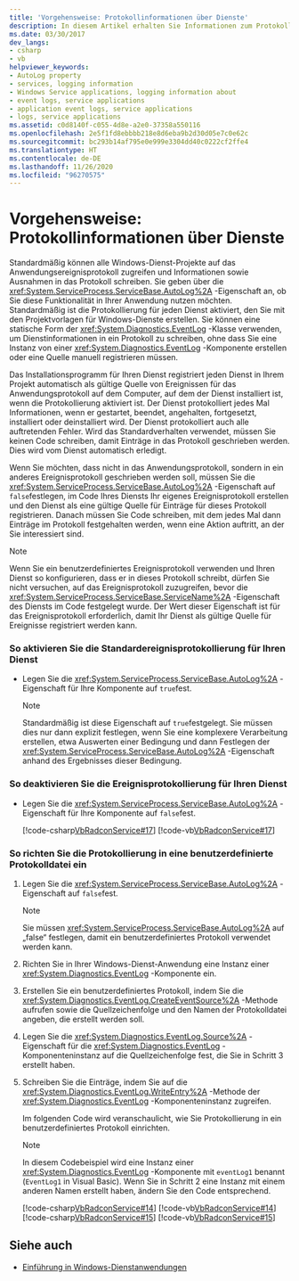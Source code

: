 ```yaml
---
title: 'Vorgehensweise: Protokollinformationen über Dienste'
description: In diesem Artikel erhalten Sie Informationen zum Protokollieren von Informationen zu Diensten. Legen Sie die AutoLog-Eigenschaft fest, wenn Sie möchten, dass Ihr Windows-Dienstprojekt mit dem Anwendungsereignisprotokoll interagiert.
ms.date: 03/30/2017
dev_langs:
- csharp
- vb
helpviewer_keywords:
- AutoLog property
- services, logging information
- Windows Service applications, logging information about
- event logs, service applications
- application event logs, service applications
- logs, service applications
ms.assetid: c0d8140f-c055-4d8e-a2e0-37358a550116
ms.openlocfilehash: 2e5f1fd8ebbbb218e8d6eba9b2d30d05e7c0e62c
ms.sourcegitcommit: bc293b14af795e0e999e3304dd40c0222cf2ffe4
ms.translationtype: HT
ms.contentlocale: de-DE
ms.lasthandoff: 11/26/2020
ms.locfileid: "96270575"
---
```

# <a name="how-to-log-information-about-services"></a>Vorgehensweise: Protokollinformationen über Dienste

Standardmäßig können alle Windows-Dienst-Projekte auf das Anwendungsereignisprotokoll zugreifen und Informationen sowie Ausnahmen in das Protokoll schreiben. Sie geben über die <xref:System.ServiceProcess.ServiceBase.AutoLog%2A> -Eigenschaft an, ob Sie diese Funktionalität in Ihrer Anwendung nutzen möchten. Standardmäßig ist die Protokollierung für jeden Dienst aktiviert, den Sie mit den Projektvorlagen für Windows-Dienste erstellen. Sie können eine statische Form der <xref:System.Diagnostics.EventLog> -Klasse verwenden, um Dienstinformationen in ein Protokoll zu schreiben, ohne dass Sie eine Instanz von einer <xref:System.Diagnostics.EventLog> -Komponente erstellen oder eine Quelle manuell registrieren müssen.  
  
 Das Installationsprogramm für Ihren Dienst registriert jeden Dienst in Ihrem Projekt automatisch als gültige Quelle von Ereignissen für das Anwendungsprotokoll auf dem Computer, auf dem der Dienst installiert ist, wenn die Protokollierung aktiviert ist. Der Dienst protokolliert jedes Mal Informationen, wenn er gestartet, beendet, angehalten, fortgesetzt, installiert oder deinstalliert wird. Der Dienst protokolliert auch alle auftretenden Fehler. Wird das Standardverhalten verwendet, müssen Sie keinen Code schreiben, damit Einträge in das Protokoll geschrieben werden. Dies wird vom Dienst automatisch erledigt.  
  
 Wenn Sie möchten, dass nicht in das Anwendungsprotokoll, sondern in ein anderes Ereignisprotokoll geschrieben werden soll, müssen Sie die <xref:System.ServiceProcess.ServiceBase.AutoLog%2A> -Eigenschaft auf `false`festlegen, im Code Ihres Diensts Ihr eigenes Ereignisprotokoll erstellen und den Dienst als eine gültige Quelle für Einträge für dieses Protokoll registrieren. Danach müssen Sie Code schreiben, mit dem jedes Mal dann Einträge im Protokoll festgehalten werden, wenn eine Aktion auftritt, an der Sie interessiert sind.  
  
> [!NOTE]
> Wenn Sie ein benutzerdefiniertes Ereignisprotokoll verwenden und Ihren Dienst so konfigurieren, dass er in dieses Protokoll schreibt, dürfen Sie nicht versuchen, auf das Ereignisprotokoll zuzugreifen, bevor die <xref:System.ServiceProcess.ServiceBase.ServiceName%2A> -Eigenschaft des Diensts im Code festgelegt wurde. Der Wert dieser Eigenschaft ist für das Ereignisprotokoll erforderlich, damit Ihr Dienst als gültige Quelle für Ereignisse registriert werden kann.  
  
### <a name="to-enable-default-event-logging-for-your-service"></a>So aktivieren Sie die Standardereignisprotokollierung für Ihren Dienst  
  
- Legen Sie die <xref:System.ServiceProcess.ServiceBase.AutoLog%2A> -Eigenschaft für Ihre Komponente auf `true`fest.  
  
    > [!NOTE]
    > Standardmäßig ist diese Eigenschaft auf `true`festgelegt. Sie müssen dies nur dann explizit festlegen, wenn Sie eine komplexere Verarbeitung erstellen, etwa Auswerten einer Bedingung und dann Festlegen der <xref:System.ServiceProcess.ServiceBase.AutoLog%2A> -Eigenschaft anhand des Ergebnisses dieser Bedingung.  
  
### <a name="to-disable-event-logging-for-your-service"></a>So deaktivieren Sie die Ereignisprotokollierung für Ihren Dienst  
  
- Legen Sie die <xref:System.ServiceProcess.ServiceBase.AutoLog%2A> -Eigenschaft für Ihre Komponente auf `false`fest.  
  
     [!code-csharp[VbRadconService#17](../../../samples/snippets/csharp/VS_Snippets_VBCSharp/VbRadconService/CS/MyNewService.cs#17)]
     [!code-vb[VbRadconService#17](../../../samples/snippets/visualbasic/VS_Snippets_VBCSharp/VbRadconService/VB/MyNewService.vb#17)]  
  
### <a name="to-set-up-logging-to-a-custom-log"></a>So richten Sie die Protokollierung in eine benutzerdefinierte Protokolldatei ein  
  
1. Legen Sie die <xref:System.ServiceProcess.ServiceBase.AutoLog%2A> -Eigenschaft auf `false`fest.  
  
    > [!NOTE]
    > Sie müssen <xref:System.ServiceProcess.ServiceBase.AutoLog%2A> auf „false“ festlegen, damit ein benutzerdefiniertes Protokoll verwendet werden kann.  
  
2. Richten Sie in Ihrer Windows-Dienst-Anwendung eine Instanz einer <xref:System.Diagnostics.EventLog> -Komponente ein.  
  
3. Erstellen Sie ein benutzerdefiniertes Protokoll, indem Sie die <xref:System.Diagnostics.EventLog.CreateEventSource%2A> -Methode aufrufen sowie die Quellzeichenfolge und den Namen der Protokolldatei angeben, die erstellt werden soll.  
  
4. Legen Sie die <xref:System.Diagnostics.EventLog.Source%2A> -Eigenschaft für die <xref:System.Diagnostics.EventLog> -Komponenteninstanz auf die Quellzeichenfolge fest, die Sie in Schritt 3 erstellt haben.  
  
5. Schreiben Sie die Einträge, indem Sie auf die <xref:System.Diagnostics.EventLog.WriteEntry%2A> -Methode der <xref:System.Diagnostics.EventLog> -Komponenteninstanz zugreifen.  
  
     Im folgenden Code wird veranschaulicht, wie Sie Protokollierung in ein benutzerdefiniertes Protokoll einrichten.  
  
    > [!NOTE]
    > In diesem Codebeispiel wird eine Instanz einer <xref:System.Diagnostics.EventLog> -Komponente mit `eventLog1` benannt (`EventLog1` in Visual Basic). Wenn Sie in Schritt 2 eine Instanz mit einem anderen Namen erstellt haben, ändern Sie den Code entsprechend.  
  
     [!code-csharp[VbRadconService#14](../../../samples/snippets/csharp/VS_Snippets_VBCSharp/VbRadconService/CS/MyNewService.cs#14)]
     [!code-vb[VbRadconService#14](../../../samples/snippets/visualbasic/VS_Snippets_VBCSharp/VbRadconService/VB/MyNewService.vb#14)]  
    [!code-csharp[VbRadconService#15](../../../samples/snippets/csharp/VS_Snippets_VBCSharp/VbRadconService/CS/MyNewService.cs#15)]
    [!code-vb[VbRadconService#15](../../../samples/snippets/visualbasic/VS_Snippets_VBCSharp/VbRadconService/VB/MyNewService.vb#15)]  
  
## <a name="see-also"></a>Siehe auch

- [Einführung in Windows-Dienstanwendungen](introduction-to-windows-service-applications.md)
